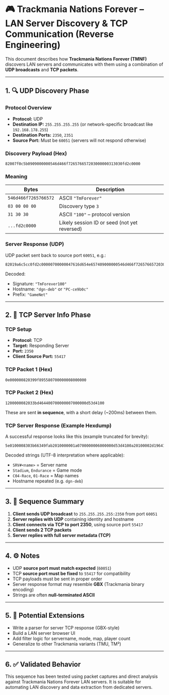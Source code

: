 # 🎮 Trackmania Nations Forever – LAN Server Discovery & TCP Communication (Reverse Engineering)

This document describes how **Trackmania Nations Forever (TMNF)** discovers LAN servers and communicates with them using a combination of **UDP broadcasts** and **TCP packets**.

---

## 1. 🔍 UDP Discovery Phase

### Protocol Overview
- **Protocol:** UDP
- **Destination IP:** `255.255.255.255` (or network-specific broadcast like `192.168.178.255`)
- **Destination Ports:** `2350`, `2351`
- **Source Port:** Must be `60051` (servers will not respond otherwise)

### Discovery Payload (Hex)

```
82007f0c5b0909000000546d466f726576657203000000313030fd2c0000
```


### Meaning
| Bytes                        | Description                  |
|-----------------------------|------------------------------|
| `546d466f7265766572`         | ASCII `"TmForever"`          |
| `03 00 00 00`                | Discovery type `3`           |
| `31 30 30`                   | ASCII `"100"` – protocol version |
| `...fd2c0000`                | Likely session ID or seed (not yet reversed) |

### Server Response (UDP)
UDP packet sent back to source port `60051`, e.g.:

```
82019a6c5cc0fd2c00000700000047616d654e657409000000546d466f7265766572030000003130300700000064676e2d64656219641dac2e0919641dac2e09
```


Decoded:
- Signature: `"TmForever100"`
- Hostname: `"dgn-deb"` or `"PC-ce9b0c"`
- Prefix: `"GameNet"`

---

## 2. 📡 TCP Server Info Phase

### TCP Setup
- **Protocol:** TCP
- **Target:** Responding Server
- **Port:** `2350`
- **Client Source Port:** `55417`

### TCP Packet 1 (Hex)

```
0e000000820399f895580700000008000000
```


### TCP Packet 2 (Hex)

```
1200000082033bd464400700000007000000d53d4100
```


These are sent **in sequence**, with a short delay (~200ms) between them.

### TCP Server Response (Example Hexdump)
A successful response looks like this (example truncated for brevity):

```
5e0100008303b66349fab2010000001a0700000006000000d53d4100a20100002d19641dac2e090700000064676e2d6465620500000023535256230060000001200020010b00000052554b696464696e674d656c05045374616469756d64046c00000d0120bf02000f0f000000090000004331352d5370656564a0d20000da0700086c020a30312d52616365...
```


Decoded strings (UTF-8 interpretation where applicable):
- `SRV#<name>` = Server name
- `Stadium`, `Endurance` = Game mode
- `C04-Race`, `01-Race` = Map names
- Hostname repeated (e.g. `dgn-deb`)

---

## 3. 🧪 Sequence Summary

1. **Client sends UDP broadcast** to `255.255.255.255:2350` from port `60051`
2. **Server replies with UDP** containing identity and hostname
3. **Client connects via TCP to port 2350**, using source port `55417`
4. **Client sends 2 TCP packets**
5. **Server replies with full server metadata (TCP)**

---

## 4. ⚙️ Notes

- UDP **source port must match expected** (`60051`)
- TCP **source port must be fixed** to `55417` for compatibility
- TCP payloads must be sent in proper order
- Server response format may resemble **GBX** (Trackmania binary encoding)
- Strings are often **null-terminated ASCII**

---

## 5. 🔮 Potential Extensions

- Write a parser for server TCP response (GBX-style)
- Build a LAN server browser UI
- Add filter logic for servername, mode, map, player count
- Generalize to other Trackmania variants (TMU, TM²)

---

## 6. ✅ Validated Behavior

This sequence has been tested using packet captures and direct analysis against Trackmania Nations Forever LAN servers. It is suitable for automating LAN discovery and data extraction from dedicated servers.
